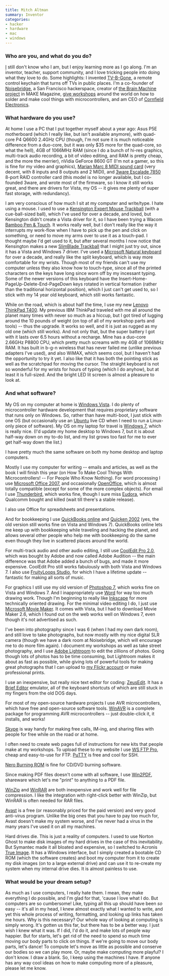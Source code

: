 ```yaml
---
title: Mitch Altman
summary: Inventor
categories:
- hacker
- hardware
- mac
- windows
---
```


### Who are you, and what do you do?

[I](http://en.wikipedia.org/wiki/Mitch_Altman "Mitch's Wikipedia entry.") still don't know who I am, but I enjoy learning more as I go along. I'm an inventor, teacher, support community, and I love tricking people into doing what they love to do. Some highlights: I invented [TV-B-Gone][tv-b-gone], a remote control keychain that turns off TVs in public places. I'm a co-founder of [Noisebridge](https://www.noisebridge.net/ "The hackerspace in SF."), a San Francisco hackerspace, creator of [the Brain Machine project](http://makezine.com/10/brainwave/ "A sound and light device.") in MAKE Magazine, [give workshops](http://www.nycresistor.com/2010/01/15/mitch-altmans-electronics-workshop-129-8pm/ "A writeup on Mitch's workshop.") around the world on how to solder and make cool things with microcontrollers, and am CEO of [Cornfield Electronics](http://www.cornfieldelectronics.com "Mitch's electronics company.").

### What hardware do you use?

At home I use a PC that I put together myself about a year ago: Asus P5E motherboard (which I really like, but isn't available anymore), with quad-core P4 Q6600 2.4GHz CPU (though, I'm not sure it is much noticeable difference from a duo-core, but it was only $35 more for the quad-core, so what the hell), 4GB of 1066MHz RAM (since I do a bunch of hi-res graphics, multi-track audio recording, a bit of video editing, and RAM is pretty cheap, and the more the merrier), nVidia GeForce 8600 GT (I'm not a gamer, so this is fine for my video and graphics), [Marian Marc 8 MIDI sound card][marc-8-midi] (very decent, with 8 inputs and 8 outputs and 2 MIDI), and [3ware Escalade 7850][escalade-7850] 8-port RAID controller card (this model is no longer available, but I co-founded 3ware, and wrote most of the firmware, so I know it still works great, and there are drivers for Vista, my OS -- it gives me plenty of super fast storage, with redundancy).

I am very conscious of how much I sit at my computer and write/type. I hate using a mouse. I used to use a [Kensington Expert Mouse Trackball][expert-mouse] (with a cue-ball-sized ball), which I've used for over a decade, and loved, but Kensington didn't create a Vista driver for it, so I have been trying a Wacom [Bamboo Pen & Touch][bamboo]. It works really well, but I don't really like the way it interrupts my work-flow when I have to pick up the pen and click on something, or need to move my arms over to use it as a touch-pad. I thought maybe I'd get used to it, but after several months I now notice that Kensington makes a new [SlimBlade Trackball][slimblade] that I might just try out, since it has a Vista and Windows 7 driver. I've used a [Microsoft Natural keyboard][natural-keyboard] for over a decade, and really like the split keyboard, which is way more comfortable for my wrists. Though most of my friends can't use my computer unless they also know how to touch-type, since all of the printed characters on the keys have long since worn off by my incessant typing. Some of the newer versions of this keyboard have the Insert-Home-PageUp-Delete-End-PageDown keys rotated in vertical formation (rather than the traditional horizontal position), which I just can't get used to, so I stick with my 14 year old keyboard, which still works fantastic.

While on the road, which is about half the time, I use my new [Lenovo ThinkPad T400][thinkpad-t400]. My previous IBM ThinkPad traveled with me all around the planet many times with never so much as a hiccup, but I got tired of lugging around the 10 pounds of weight (on top of all of my workshop parts and tools) -- thus the upgrade. It works so well, and it is just as rugged as my old one (which still works). And not only that, but the super battery I got with it lasts over 6.5 hours without a recharge. Mine has a duo-core 2.66GHz P8800 CPU, which pretty much screams with my 4GB of 1066MHz RAM. It has built in b-g-n wireless that has never failed me (unlike previous adapters I've used), and also WiMAX, which seems cool, but I haven't had the opportunity to try it yet. I also like that it has both the pointing stick as well as the scratchpad for moving the cursor. The straight keyboard is not so wonderful for my wrists for hours of typing (which I do anyhow), but at least it is full-sized. And the bright LED lit screen is almost a pleasure to look at.

### And what software?

My OS on my computer at home is [Windows Vista][windows-vista]. I do plenty of microcontroller hardware development that requires proprietary software that runs only on Windows. So, rather than have multi-boot, I just stick with one OS (but occasionally use an [Ubuntu][] live CD when I need to run a Linux-only piece of software). My OS on my laptop for travel is [Windows 7][windows-7], which is really nice. (I'd update my home desktop to Windows 7, but it is about half-way down on my to-do list, and my list grows too fast for me to ever get half-way down the list.)

I have pretty much the same software on both my home desktop and laptop computers.

Mostly I use my computer for writing -- emails and articles, as well as the book I will finish this year (on How To Make Cool Things With Microcontrollers! -- For People Who Know Nothing). For word processing I use [Microsoft Office 2007][office], and occasionally [OpenOffice][], which is almost totally compatible (except for some of the more complex objects). For email I use [Thunderbird][], which works fine, though I sure miss [Eudora][], which Qualcomm bought and killed (wait till there's a stable release).

I also use Office for spreadsheets and presentations.

And for bookkeeping I use [QuickBooks online][quickbooks] and [Quicken 2002][quicken-deluxe] (yes, the old version still works fine on Vista and Windows 7). QuickBooks online lets me keep up with bookkeeping while traveling and hacking the planet, and allows several other people who help me with bookkeeping do the same even though they live in scattered places around the world.

For multi-track audio and other audio editing, I still use [CoolEdit Pro 2.0][cool-edit-pro], which was bought by Adobe and now called Adobe Audition -- the main difference was that Adobe added a bunch of bugs, and made it more expensive. CoolEdit Pro still works fabulously with both Vista and Windows 7. I also use [FruityLoops Studio][fruityloops], for which I have a lifetime update -- fantastic for making all sorts of music.

For graphics I still use my old version of [Photoshop 7][photoshop], which works fine on Vista and Windows 7. And I inappropriately use [Word][] for way too much drawing work. Though I'm beginning to really like [Inkscape][] for more technically oriented drawing. For the minimal video editing I do, I just use [Microsoft Movie Maker][windows-movie-maker]. It comes with Vista, but I had to download Movie Maker 2.6, which I found out on the web works well on Windows 7, even though it's not advertised as such.

I've been into photography since I was 6 (when I had my own dark room), and still love to take photographs, but now mostly with my nice digital SLR camera (though we have a dark room at Noisebridge, which will encourage me to do more film again). I document my workshops as well as take street photography, and I use [Adobe Lightroom][lightroom] to edit the zillions of photos. Going though lots of photos has to be time consuming, but Lightroom makes it about as fast as possible, while giving lots of powerful tools for making great photographs that I can upload to [my Flickr account](http://www.flickr.com/photos/maltman23 "Mitch's Flickr account.") or make professional prints.

I use an inexpensive, but really nice text editor for coding: [ZeusEdit][]. It has a [Brief Editor][brief] emulator, all of the keyboard shortcuts of which are still stuck in my fingers from the old DOS days.

For most of my open-source hardware projects I use AVR microcontrollers, which have free and open-source software tools. [WinAVR][] is a complete package for programming AVR microcontrollers -- just double-click it, it installs, and works!

[Skype][] is way handy for making free calls, IM-ing, and sharing files with people for free while on the road or at home.

I often need to create web pages full of instructions for new kits that people make at my workshops. To upload these to my website I use [WS FTP Pro][ws-ftp-pro], cheap and easy-to-use for FTP. [PuTTY][] is free and cool for SSH.

[Nero Burning ROM][nero-burning-rom] is fine for CD/DVD burning software.

Since making PDF files doesn't come with all software, I use [Win2PDF][], shareware which let's me "print" to anything to a PDF file.

[WinZip][] and [WinRAR][] are both inexpensive and work well for file compression. I like the integration with right-click better with WinZip, but WinRAR is often needed for RAR files.

[Avast][avast-free] is a free (or reasonably priced for the paid version) and very good anti-virus program. Unlike the big ones that you have to pay too much for, Avast doesn't make my system worse, and I've never had a virus in the many years I've used it on all my machines.

Hard drives die. This is just a reality of computers. I used to use Norton Ghost to make disk images of my hard drives in the case of this inevitability. But Symantec made it all bloated and expensive, so I switched to Acronis [True Image][true-image]. It has a Windows interface, but I simply created a bootable CD ROM (which the software creates) and boot my computer from it to create my disk images (on to a large external drive) and can use it to re-create my system when my internal drive dies. It is almost painless to use.

### What would be your dream setup?

As much as I use computers, I really hate them. I mean, they make everything I do possible, and I'm glad for that, 'cause I love what I do. But computers are so cumbersome! Like, typing all this up should have been *so* easy -- it's all in my head, I knew almost exactly what I wanted to write, and yet this whole process of writing, formatting, and looking up links has taken me hours. Why is this necessary? Our whole way of looking at computing is simply wrong. It's gotten us this far, but there has to be a better way. I just wish I knew what it was. If I did, I'd do it, and make lots of people way happier. But for starts, let's get rid of the need to spend so much time moving our body parts to click on things. If we're going to move our body parts, let's dance! To compute let's move as little as possible and conserve our bodies so we can play more. Or, maybe make computing more playful? I don't know. I draw a blank. So, I keep using the machines I have. If anyone has any way cool ideas on how to make computing more of a pleasure, please let me know.

[natural-keyboard]: https://en.wikipedia.org/wiki/Microsoft_Natural_keyboard "An older ergonomic keyboard."
[thinkpad-t400]: http://www.lenovo.com/us/en/PDFs/Thinkpad_t400_and_t500_datasheet.html "A PC laptop with a 14.1 inch screen."
[tv-b-gone]: http://cornfieldelectronics.com/tvbgone/tvbg.home.php "A remote control for turning off televisions."
[slimblade]: https://www.amazon.com/Kensington-Slimblade-Trackball-USB-K72327US/dp/B001MTE32Y "A trackball with laser sensors."
[marc-8-midi]: http://www.marian.de/en/products/marc_8_midi "A PCI MIDI card with 16 inputs/outputs."
[expert-mouse]: https://www.amazon.com/Kensington-Expert-Mouse-Optical-Trackball/dp/B00009KH63 "A 4 button trackball."
[escalade-7850]: http://www.xbitlabs.com/articles/storage/display/3ware-7850.html "A hardware RAID controller."
[bamboo]: https://www.wacom.com/en/us/bamboo "Smaller pen/multi-touch tablets."
[ubuntu]: https://www.ubuntu.com/ "A Unix distribution."
[inkscape]: https://inkscape.org/en/ "An open-source vector graphics program."
[nero-burning-rom]: http://www.nero.com/enu/products/nero-burning-rom/?vlang=us "CD, DVD and Blu-ray burning software for Windows."
[zeusedit]: http://www.zeusedit.com/ "A developer's text editor."
[thunderbird]: https://www.mozilla.org/en-US/thunderbird/ "An open-source cross-platform mail client."
[true-image]: https://www.acronis.com/en-us/personal/computer-backup/ "Backup software for Windows."
[skype]: https://www.skype.com/en/ "Voice and video chat software."
[avast-free]: https://www.avg.com/us-en/free-antivirus-download "Free anti-virus software for Windows."
[fruityloops]: http://www.image-line.com/flstudio/ "Digital audio creation software."
[office]: https://products.office.com/en-us/home "An office productivity suite."
[openoffice]: http://www.openoffice.org/ "An open-source office suite."
[cool-edit-pro]: https://en.wikipedia.org/wiki/Adobe_Audition "Digital audio creation software."
[quicken-deluxe]: https://www.quicken.com/personal-finance/quicken-deluxe-2016 "Financial tracking software."
[quickbooks]: https://quickbooks.intuit.com/ "Business accounting software for Windows."
[eudora]: https://en.wikipedia.org/wiki/Eudora_(e-mail_client) "A popular old email client."
[brief]: https://en.wikipedia.org/wiki/Brief_(text_editor) "An old DOS programmer's text editor."
[lightroom]: https://www.adobe.com/products/photoshop-lightroom.html "Photo management and editing software."
[putty]: https://www.chiark.greenend.org.uk/~sgtatham/putty/ "A free Telnet/SSH client for Windows."
[photoshop]: https://www.adobe.com/products/photoshop.html "A bitmap image editor."
[windows-vista]: https://en.wikipedia.org/wiki/Windows_Vista "A desktop operating system."
[win2pdf]: http://www.win2pdf.com/ "A virtual printer for Windows used to 'print' PDF files."
[winavr]: http://winavr.sourceforge.net/ "Development tools for the AVR microprocessor family."
[word]: https://products.office.com/en-us/word "A document editor."
[windows-7]: https://en.wikipedia.org/wiki/Windows_7 "An operating system."
[winrar]: https://www.rarlab.com/ "File compression software for Windows."
[ws-ftp-pro]: https://www.ipswitch.com/secure-information-and-file-transfer/wsftp-client "FTP software for Windows."
[winzip]: http://www.winzip.com/win/en/index.htm "File compression and encryption software for Windows."
[windows-movie-maker]: https://en.wikipedia.org/wiki/Windows_Movie_Maker "Movie creation software for Windows."
